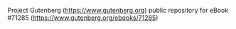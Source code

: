 Project Gutenberg (https://www.gutenberg.org) public repository for
eBook #71285 (https://www.gutenberg.org/ebooks/71285)
